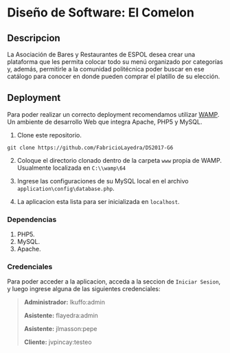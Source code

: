 # Diseño de Software: El Comelon

## Descripcion
La Asociación de Bares y Restaurantes de ESPOL desea crear una plataforma que les permita colocar todo su menú organizado por categorías y, además, permitirle a la comunidad politécnica poder buscar en ese catálogo para conocer en donde pueden comprar el platillo de su elección.

## Deployment

Para poder realizar un correcto deployment recomendamos utilizar [WAMP](www.wampserver.com/en/). Un ambiente de desarrollo Web que integra Apache, PHP5 y MySQL.

1. Clone este repositorio.
```
git clone https://github.com/FabricioLayedra/DS2017-G6
```

2. Coloque el directorio clonado dentro de la carpeta `www` propia de WAMP. Usualmente localizada en `C:\\wamp\64`

3. Ingrese las configuraciones de su MySQL local en el archivo `application\config\database.php`.

4. La aplicacion esta lista para ser inicializada en `localhost`.

### Dependencias

1. PHP5.
2. MySQL.
3. Apache.

### Credenciales

Para poder acceder a la aplicacion, acceda a la seccion de `Iniciar Sesion`, y luego ingrese alguna de las siguientes credenciales:

> **Administrador:** lkuffo:admin
>
> **Asistente:** flayedra:admin
>
> **Asistente:** jlmasson:pepe
>
> **Cliente:** jvpincay:testeo
